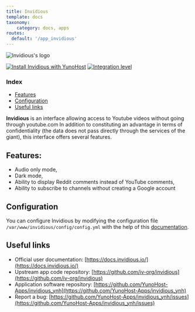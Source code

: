 ```yaml
---
title: Invidious
template: docs
taxonomy:
    category: docs, apps
routes:
  default: '/app_invidious'
---
```


![Invidious's logo](image://invidious-logo.png?height=100)


[![Install Invidious with YunoHost](https://install-app.yunohost.org/install-with-yunohost.png)](https://install-app.yunohost.org/?app=invidious) 
[![Integration level](https://dash.yunohost.org/integration/invidious.svg)](https://dash.yunohost.org/appci/app/invidious)


### Index

- [Features](#features)
- [Configuration](#configuration)
- [Useful links](#useful-links)

**Invidious** is an interface allowing access to Youtube videos without going through youtube.com
In addition to constituting an advantage in terms of confidentiality (the data does not pass directly through the services of the giant), this interface offers several features.

## Features:
- Audio only mode,
- Dark mode,
- Ability to display Reddit comments instead of YouTube comments,
- Ability to subscribe to channels without creating a Google account 

## Configuration
You can configure Invidious by modifying the configuration file `/var/www/invidious/config/config.yml` with the help of this [documentation](https://docs.invidious.io/configuration/).


## Useful links

* Official user documentation: [https://docs.invidious.io/](https://docs.invidious.io/)
* Upstream app code repository: [https://github.com/iv-org/invidious](https://github.com/iv-org/invidious)
* Application software repository: [https://github.com/YunoHost-Apps/invidious_ynh](https://github.com/YunoHost-Apps/invidious_ynh)
* Report a bug: [https://github.com/YunoHost-Apps/invidious_ynh/issues](https://github.com/YunoHost-Apps/invidious_ynh/issues)
